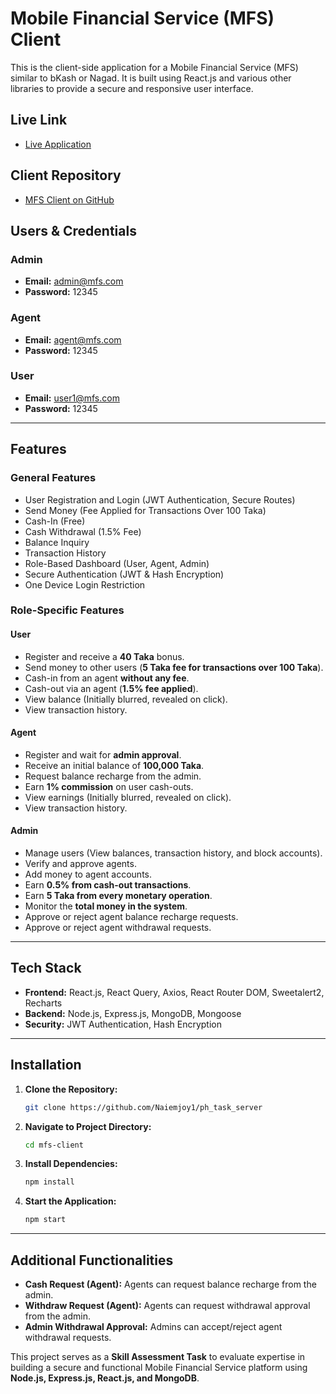 # Mobile Financial Service (MFS) Client

This is the client-side application for a Mobile Financial Service (MFS) similar to bKash or Nagad. It is built using React.js and various other libraries to provide a secure and responsive user interface.

## Live Link

- [Live Application](https://mfs-ph.web.app)

## Client Repository

- [MFS Client on GitHub](https://github.com/Naiemjoy1/ph_task_client)

## Users & Credentials

### Admin

- **Email:** admin@mfs.com
- **Password:** 12345

### Agent

- **Email:** agent@mfs.com
- **Password:** 12345

### User

- **Email:** user1@mfs.com
- **Password:** 12345

---

## Features

### General Features

- User Registration and Login (JWT Authentication, Secure Routes)
- Send Money (Fee Applied for Transactions Over 100 Taka)
- Cash-In (Free)
- Cash Withdrawal (1.5% Fee)
- Balance Inquiry
- Transaction History
- Role-Based Dashboard (User, Agent, Admin)
- Secure Authentication (JWT & Hash Encryption)
- One Device Login Restriction

### Role-Specific Features

#### **User**

- Register and receive a **40 Taka** bonus.
- Send money to other users (**5 Taka fee for transactions over 100 Taka**).
- Cash-in from an agent **without any fee**.
- Cash-out via an agent (**1.5% fee applied**).
- View balance (Initially blurred, revealed on click).
- View transaction history.

#### **Agent**

- Register and wait for **admin approval**.
- Receive an initial balance of **100,000 Taka**.
- Request balance recharge from the admin.
- Earn **1% commission** on user cash-outs.
- View earnings (Initially blurred, revealed on click).
- View transaction history.

#### **Admin**

- Manage users (View balances, transaction history, and block accounts).
- Verify and approve agents.
- Add money to agent accounts.
- Earn **0.5% from cash-out transactions**.
- Earn **5 Taka from every monetary operation**.
- Monitor the **total money in the system**.
- Approve or reject agent balance recharge requests.
- Approve or reject agent withdrawal requests.

---

## Tech Stack

- **Frontend:** React.js, React Query, Axios, React Router DOM, Sweetalert2, Recharts
- **Backend:** Node.js, Express.js, MongoDB, Mongoose
- **Security:** JWT Authentication, Hash Encryption

---

## Installation

1. **Clone the Repository:**

   ```bash
   git clone https://github.com/Naiemjoy1/ph_task_server
   ```

2. **Navigate to Project Directory:**

   ```bash
   cd mfs-client
   ```

3. **Install Dependencies:**

   ```bash
   npm install
   ```

4. **Start the Application:**
   ```bash
   npm start
   ```

---

## Additional Functionalities

- **Cash Request (Agent):** Agents can request balance recharge from the admin.
- **Withdraw Request (Agent):** Agents can request withdrawal approval from the admin.
- **Admin Withdrawal Approval:** Admins can accept/reject agent withdrawal requests.

This project serves as a **Skill Assessment Task** to evaluate expertise in building a secure and functional Mobile Financial Service platform using **Node.js, Express.js, React.js, and MongoDB**.

